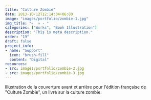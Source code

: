 ```yaml
---
title: "Culture Zombie"
date: 2013-10-12T12:14:34+06:00
image: "images/portfolio/zombie-1.jpg"
img_title: "«  » - "
categories: ["Works", "Book Illustration"]
description: "This is meta description."
order: "19"
draft: false
project_info:
- name: "Support"
  icon: "brush-fill"
  content: "Digital"
resources:
- src: images/portfolio/zombie-2.jpg
- src: images/portfolio/zombie-3.jpg
---
```

Illustration de la couverture avant et arrière pour l'édition française de "Culture Zombie", un livre sur la culture zombie.
